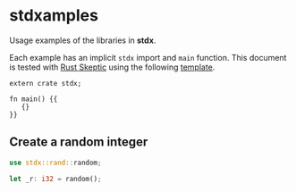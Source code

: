 # stdxamples

Usage examples of the libraries in **stdx**.

Each example has an implicit `stdx` import and `main` function. This
document is tested with [Rust
Skeptic](https://github.com/brson/rust-skeptic) using the following
[template](https://github.com/brson/rust-skeptic#skeptic-templates).

```rust,skeptic-template
extern crate stdx;

fn main() {{
   {}
}}
```

## Create a random integer

```rust
use stdx::rand::random;

let _r: i32 = random();
```

